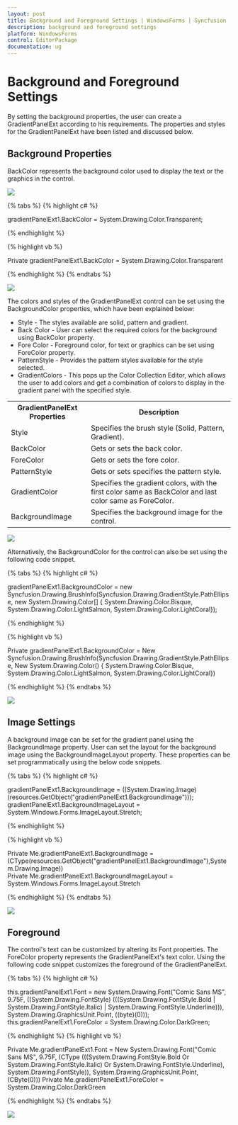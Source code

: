 ```yaml
---
layout: post
title: Background and Foreground Settings | WindowsForms | Syncfusion
description: background and foreground settings
platform: WindowsForms
control: EditorPackage 
documentation: ug
---
```

# Background and Foreground Settings

By setting the background properties, the user can create a GradientPanelExt according to his requirements. The properties and styles for the GradientPanelExt have been listed and discussed below.

## Background Properties

BackColor represents the background color used to display the text or the graphics in the control.

![](GradientPanelExt_images/Overview_img382.jpeg)

{% tabs %}
{% highlight c# %}

gradientPanelExt1.BackColor = System.Drawing.Color.Transparent;

{% endhighlight %}

{% highlight vb %}

Private gradientPanelExt1.BackColor = System.Drawing.Color.Transparent

{% endhighlight %}
{% endtabs %}

![](GradientPanelExt_images/Overview_img383.jpeg)

The colors and styles of the GradientPanelExt control can be set using the BackgroundColor properties, which have been explained below:

* Style - The styles available are solid, pattern and gradient.
* Back Color - User can select the required colors for the background using BackColor property.
* Fore Color - Foreground color, for text or graphics can be set using ForeColor property.
* PatternStyle - Provides the pattern styles available for the style selected.
* GradientColors - This pops up the Color Collection Editor, which allows the user to add colors and get a combination of colors to display in the gradient panel with the specified style.

<table>
<tr>
<th>
GradientPanelExt Properties</th><th>
Description</th></tr>
<tr>
<td>
Style</td><td>
Specifies the brush style (Solid, Pattern, Gradient).</td></tr>
<tr>
<td>
BackColor</td><td>
Gets or sets the back color.</td></tr>
<tr>
<td>
ForeColor</td><td>
Gets or sets the fore color.</td></tr>
<tr>
<td>
PatternStyle</td><td>
Gets or sets specifies the pattern style.</td></tr>
<tr>
<td>
GradientColor</td><td>
Specifies the gradient colors, with the first color same as BackColor and last color same as ForeColor.</td></tr>
<tr>
<td>
BackgroundImage</td><td>
Specifies the background image for the control.</td></tr>
</table>

![](GradientPanelExt_images/Overview_img384.jpeg)

Alternatively, the BackgroundColor for the control can also be set using the following code snippet.

{% tabs %}
{% highlight c# %}

gradientPanelExt1.BackgroundColor = new Syncfusion.Drawing.BrushInfo(Syncfusion.Drawing.GradientStyle.PathEllipse, new     System.Drawing.Color[] {
System.Drawing.Color.Bisque,
System.Drawing.Color.LightSalmon,
System.Drawing.Color.LightCoral});

{% endhighlight  %}

{% highlight vb %}

Private gradientPanelExt1.BackgroundColor = New Syncfusion.Drawing.BrushInfo(Syncfusion.Drawing.GradientStyle.PathEllipse, New System.Drawing.Color() {
System.Drawing.Color.Bisque, System.Drawing.Color.LightSalmon, System.Drawing.Color.LightCoral})

{% endhighlight  %}
{% endtabs %}

![](GradientPanelExt_images/Overview_img385.jpeg)

## Image Settings

A background image can be set for the gradient panel using the BackgroundImage property. User can set the layout for the background image using the BackgroundImageLayout property. These properties can be set programmatically using the below code snippets.

{% tabs %}
{% highlight c# %}

gradientPanelExt1.BackgroundImage = ((System.Drawing.Image)(resources.GetObject("gradientPanelExt1.BackgroundImage")));                
gradientPanelExt1.BackgroundImageLayout = System.Windows.Forms.ImageLayout.Stretch;

{% endhighlight  %}

{% highlight vb %}

Private Me.gradientPanelExt1.BackgroundImage = (CType(resources.GetObject("gradientPanelExt1.BackgroundImage"),System.Drawing.Image))   
Private Me.gradientPanelExt1.BackgroundImageLayout = System.Windows.Forms.ImageLayout.Stretch

{% endhighlight  %}
{% endtabs %}

![](GradientPanelExt_images/Overview_img386.jpeg)

## Foreground

The control's text can be customized by altering its Font properties. The ForeColor property represents the GradientPanelExt's text color. Using the following code snippet customizes the foreground of the GradientPanelExt.

{% tabs %}
{% highlight c# %}

this.gradientPanelExt1.Font = new System.Drawing.Font("Comic Sans MS", 9.75F, ((System.Drawing.FontStyle)                                   (((System.Drawing.FontStyle.Bold | System.Drawing.FontStyle.Italic)
| System.Drawing.FontStyle.Underline))), System.Drawing.GraphicsUnit.Point, ((byte)(0)));
this.gradientPanelExt1.ForeColor = System.Drawing.Color.DarkGreen;

{% endhighlight  %}
{% highlight vb %}

Private Me.gradientPanelExt1.Font = New System.Drawing.Font("Comic Sans MS", 9.75F, (CType                                                  (((System.Drawing.FontStyle.Bold Or System.Drawing.FontStyle.Italic) Or System.Drawing.FontStyle.Underline),                              System.Drawing.FontStyle)), System.Drawing.GraphicsUnit.Point, (CByte(0)))
Private Me.gradientPanelExt1.ForeColor = System.Drawing.Color.DarkGreen

{% endhighlight  %}
{% endtabs %}

![](GradientPanelExt_images/Overview_img387.jpeg)
